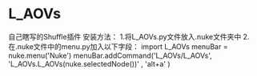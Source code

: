 # L_AOVs
自己瞎写的Shuffle插件
安装方法：
1.将L_AOVs.py文件放入.nuke文件夹中
2.在.nuke文件中的menu.py加入以下字段：
import L_AOVs
menuBar = nuke.menu('Nuke')
menuBar.addCommand('L_AOVs/L_AOVs', 'L_AOVs.L_AOVs(nuke.selectedNode())' , 'alt+a' )
